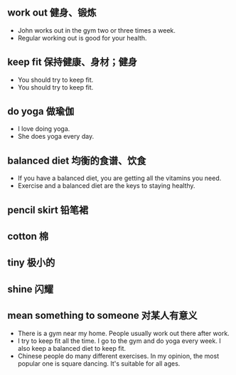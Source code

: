 ## work out 健身、锻炼
* John works out in the gym two or three times a week.
* Regular working out is good for your health.

## keep fit 保持健康、身材；健身
* You should try to keep fit.
* You should try to keep fit.

## do yoga 做瑜伽
* I love doing yoga.
* She does yoga every day.

## balanced diet 均衡的食谱、饮食
* If you have a balanced diet, you are getting all the vitamins you need.
* Exercise and a balanced diet are the keys to staying healthy.


## pencil skirt 铅笔裙

## cotton 棉
## tiny 极小的
## shine 闪耀
## mean something to someone 对某人有意义

* There is a gym near my home. People usually work out there after work.
* I try to keep fit all the time. I go to the gym and do yoga every week. I also keep a balanced diet to keep fit.
* Chinese people do many different exercises. In my opinion, the most popular one is square dancing. It's suitable for all ages.
